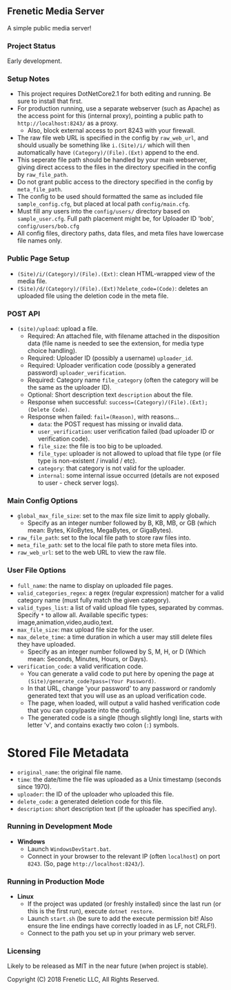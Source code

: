 Frenetic Media Server
---------------------

A simple public media server!

### Project Status

Early development.

### Setup Notes

- This project requires DotNetCore2.1 for both editing and running. Be sure to install that first.
- For production running, use a separate webserver (such as Apache) as the access point for this (internal proxy), pointing a public path to `http://localhost:8243/` as a proxy.
    - Also, block external access to port 8243 with your firewall.
- The raw file web URL is specified in the config by `raw_web_url`, and should usually be something like `i.(Site)/i/` which will then automatically have `(Category)/(File).(Ext)` append to the end.
- This seperate file path should be handled by your main webserver, giving direct access to the files in the directory specified in the config by `raw_file_path`.
- Do not grant public access to the directory specified in the config by `meta_file_path`.
- The config to be used should formatted the same as included file `sample_config.cfg`, but placed at local path `config/main.cfg`.
- Must fill any users into the `config/users/` directory based on `sample_user.cfg`. Full path placement might be, for Uploader ID 'bob', `config/users/bob.cfg`
- All config files, directory paths, data files, and meta files have lowercase file names only.

### Public Page Setup

- `(Site)/i/(Category)/(File).(Ext)`: clean HTML-wrapped view of the media file.
- `(Site)/d/(Category)/(File).(Ext)?delete_code=(Code)`: deletes an uploaded file using the deletion code in the meta file.

### POST API

- `(site)/upload`: upload a file.
    - Required: An attached file, with filename attached in the disposition data (file name is needed to see the extension, for media type choice handling).
    - Required: Uploader ID (possibly a username) `uploader_id`.
    - Required: Uploader verification code (possibly a generated password) `uploader_verification`.
    - Required: Category name `file_category` (often the category will be the same as the uploader ID).
    - Optional: Short description text `description` about the file.
    - Response when successful: `success=(Category)/(File).(Ext);(Delete Code)`.
    - Response when failed: `fail=(Reason)`, with reasons...
        - `data`: the POST request has missing or invalid data.
        - `user_verification`: user verification failed (bad uploader ID or verification code).
        - `file_size`: the file is too big to be uploaded.
        - `file_type`: uploader is not allowed to upload that file type (or file type is non-existent / invalid / etc).
        - `category`: that category is not valid for the uploader.
        - `internal`: some internal issue occurred (details are not exposed to user - check server logs).

### Main Config Options
- `global_max_file_size`: set to the max file size limit to apply globally.
    - Specify as an integer number followed by B, KB, MB, or GB (which mean: Bytes, KiloBytes, MegaBytes, or GigaBytes).
- `raw_file_path`: set to the local file path to store raw files into.
- `meta_file_path`: set to the local file path to store meta files into.
- `raw_web_url`: set to the web URL to view the raw file.

### User File Options
- `full_name`: the name to display on uploaded file pages.
- `valid_categories_regex`: a regex (regular expression) matcher for a valid category name (must fully match the given category).
- `valid_types_list`: a list of valid upload file types, separated by commas. Specify `*` to allow all. Available specific types: image,animation,video,audio,text.
- `max_file_size`: max upload file size for the user.
- `max_delete_time`: a time duration in which a user may still delete files they have uploaded.
    - Specify as an integer number followed by S, M, H, or D (Which mean: Seconds, Minutes, Hours, or Days).
- `verification_code`: a valid verification code.
    - You can generate a valid code to put here by opening the page at `(Site)/generate_code?pass=(Your Password)`.
    - In that URL, change 'your password' to any password or randomly generated text that you will use as an upload verification code.
    - The page, when loaded, will output a valid hashed verification code that you can copy/paste into the config.
    - The generated code is a single (though slightly long) line, starts with letter 'v', and contains exactly two colon (`:`) symbols.

# Stored File Metadata
- `original_name`: the original file name.
- `time`: the date/time the file was uploaded as a Unix timestamp (seconds since 1970).
- `uploader`: the ID of the uploader who uploaded this file.
- `delete_code`: a generated deletion code for this file.
- `description`: short description text (if the uploader has specified any).

### Running in Development Mode

- **Windows**
    - Launch `WindowsDevStart.bat`.
    - Connect in your browser to the relevant IP (often `localhost`) on port `8243`. (So, page `http://localhost:8243/`).

### Running in Production Mode

- **Linux**
    - If the project was updated (or freshly installed) since the last run (or this is the first run), execute `dotnet restore`.
    - Launch `start.sh` (be sure to add the execute permission bit! Also ensure the line endings have correctly loaded in as LF, not CRLF!).
    - Connect to the path you set up in your primary web server.

### Licensing

Likely to be released as MIT in the near future (when project is stable).

Copyright (C) 2018 Frenetic LLC, All Rights Reserved.
